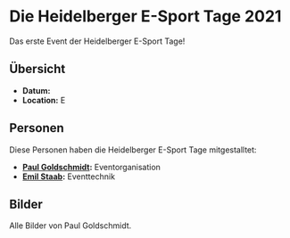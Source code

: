 # Die Heidelberger E-Sport Tage 2021
Das erste Event der Heidelberger E-Sport Tage!
## Übersicht
* **Datum:**
* **Location:** E

## Personen
Diese Personen haben die Heidelberger E-Sport Tage mitgestalltet:
* **[Paul Goldschmidt](../uebersicht/menschen/paulgoldschmidt):** Eventorganisation
* **[Emil Staab](../uebersicht/menschen/emilstaab):** Eventtechnik

## Bilder
Alle Bilder von Paul Goldschmidt.  